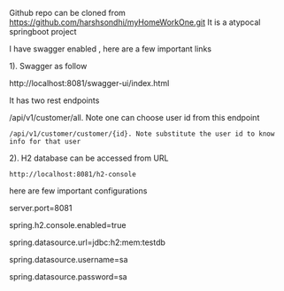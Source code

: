 
Github repo can be cloned from https://github.com/harshsondhi/myHomeWorkOne.git
It is a atypocal springboot project

I have swagger enabled , here are a few important links

1). Swagger as follow

   http://localhost:8081/swagger-ui/index.html

   It has two rest endpoints

   /api/v1/customer/all. Note one can choose user id from this endpoint

    /api/v1/customer/customer/{id}. Note substitute the user id to know info for that user

2). H2 database can be accessed from URL

    http://localhost:8081/h2-console

here are few important configurations

server.port=8081

spring.h2.console.enabled=true

spring.datasource.url=jdbc:h2:mem:testdb

spring.datasource.username=sa

spring.datasource.password=sa
